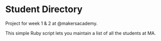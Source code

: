 Student Directory
=================

Project for week 1 & 2 at @makersacademy.

This simple Ruby script lets you maintain a list of all the students at MA.